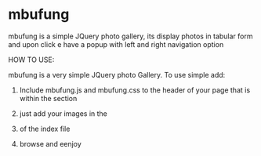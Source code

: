 # mbufung
mbufung is a simple JQuery photo gallery, its display photos in tabular form and upon click e have a popup with left and right navigation option

HOW TO USE:

mbufung is a very simple JQuery photo Gallery. To use simple add:

1. Include mbufung.js  and mbufung.css to the header of your page that is within the <head></head> section 

2. just add your images in the <li> of the index file 

3. browse and eenjoy
